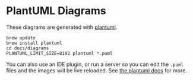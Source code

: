 # PlantUML Diagrams

These diagrams are generated with [plantuml](http://plantuml.com/).

```
brew update
brew install plantuml
cd docs/diagrams
PLANTUML_LIMIT_SIZE=8192 plantuml *.puml
```

You can also use an IDE plugin, or run a server so you can edit the `.puml` files and the images will be live reloaded. See [the plantuml docs](https://plantuml.com/running) for more.
